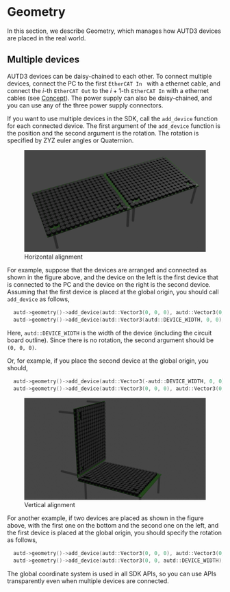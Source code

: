 # Geometry

In this section, we describe Geometry, which manages how AUTD3 devices are placed in the real world.

## Multiple devices

AUTD3 devices can be daisy-chained to each other.
To connect multiple devices, connect the PC to the first `EtherCAT In ` with a ethernet cable, and connect the $i$-th `EtherCAT Out` to the $i+1$-th `EtherCAT In` with a ethernet cables (see [Concept](concept.md)).
The power supply can also be daisy-chained, and you can use any of the three power supply connectors.

If you want to use multiple devices in the SDK, call the `add_device` function for each connected device.
The first argument of the `add_device` function is the position and the second argument is the rotation.
The rotation is specified by ZYZ euler angles or Quaternion.

<figure>
  <img src="https://raw.githubusercontent.com/shinolab/autd3-library-software/master/book/src/fig/Users_Manual/autd_hori.jpg"/>
  <figcaption>Horizontal alignment</figcaption>
</figure>

For example, suppose that the devices are arranged and connected as shown in the figure above, and the device on the left is the first device that is connected to the PC and the device on the right is the second device.
Assuming that the first device is placed at the global origin, you should call `add_device` as follows,
```cpp
  autd->geometry()->add_device(autd::Vector3(0, 0, 0), autd::Vector3(0, 0, 0));
  autd->geometry()->add_device(autd::Vector3(autd::DEVICE_WIDTH, 0, 0), autd::Vector3(0, 0, 0));
```
Here, `autd::DEVICE_WIDTH` is the width of the device (including the circuit board outline).
Since there is no rotation, the second argument should be `(0, 0, 0)`.

Or, for example, if you place the second device at the global origin, you should,
```cpp
  autd->geometry()->add_device(autd::Vector3(-autd::DEVICE_WIDTH, 0, 0), autd::Vector3(0, 0, 0));
  autd->geometry()->add_device(autd::Vector3(0, 0, 0), autd::Vector3(0, 0, 0));
```

<figure>
  <img src="https://raw.githubusercontent.com/shinolab/autd3-library-software/master/book/src/fig/Users_Manual/autd_vert.jpg"/>
  <figcaption>Vertical alignment</figcaption>
</figure>

For another example, if two devices are placed as shown in the figure above, with the first one on the bottom and the second one on the left, and the first device is placed at the global origin, you should specify the rotation as follows,
```cpp
  autd->geometry()->add_device(autd::Vector3(0, 0, 0), autd::Vector3(0, 0, 0));
  autd->geometry()->add_device(autd::Vector3(0, 0, autd::DEVICE_WIDTH), autd::Vector3(0, M_PI / 2.0, 0));
```

The global coordinate system is used in all SDK APIs, so you can use APIs transparently even when multiple devices are connected.
